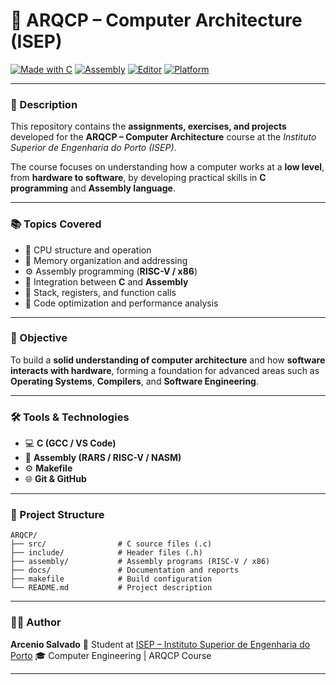 # 🧠 ARQCP – Computer Architecture (ISEP)

[![Made with C](https://img.shields.io/badge/Made%20with-C-blue?logo=c\&logoColor=white)](https://isep.ipp.pt)
[![Assembly](https://img.shields.io/badge/Assembly-RISC--V%20%7C%20x86-lightgrey?logo=risc-v\&logoColor=white)](https://riscv.org)
[![Editor](https://img.shields.io/badge/Editor-VS%20Code-0078d7?logo=visualstudiocode)](https://code.visualstudio.com/)
[![Platform](https://img.shields.io/badge/Platform-ISEP-orange?logo=github)](https://www.isep.ipp.pt/)

---

### 📘 Description

This repository contains the **assignments, exercises, and projects** developed for the **ARQCP – Computer Architecture** course at the *Instituto Superior de Engenharia do Porto (ISEP)*.

The course focuses on understanding how a computer works at a **low level**, from **hardware to software**, by developing practical skills in **C programming** and **Assembly language**.

---

### 📚 Topics Covered

* 🧩 CPU structure and operation
* 💾 Memory organization and addressing
* ⚙️ Assembly programming (**RISC-V / x86**)
* 🔗 Integration between **C** and **Assembly**
* 🧠 Stack, registers, and function calls
* 🚀 Code optimization and performance analysis

---

### 🎯 Objective

To build a **solid understanding of computer architecture** and how **software interacts with hardware**, forming a foundation for advanced areas such as **Operating Systems**, **Compilers**, and **Software Engineering**.

---

### 🛠️ Tools & Technologies

* 💻 **C (GCC / VS Code)**
* 🧠 **Assembly (RARS / RISC-V / NASM)**
* ⚙️ **Makefile**
* 🌐 **Git & GitHub**

---

### 📁 Project Structure

```
ARQCP/
├── src/                # C source files (.c)
├── include/            # Header files (.h)
├── assembly/           # Assembly programs (RISC-V / x86)
├── docs/               # Documentation and reports
├── makefile            # Build configuration
└── README.md           # Project description
```

---

### 🧑‍💻 Author

**Arcenio Salvado**
📍 Student at [ISEP – Instituto Superior de Engenharia do Porto](https://www.isep.ipp.pt)
🎓 Computer Engineering | ARQCP Course

---

